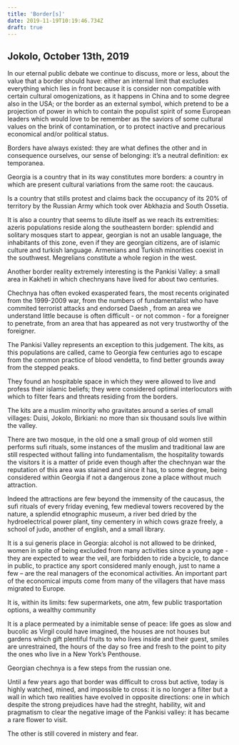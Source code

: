 ```yaml
---
title: 'Border[s]'
date: 2019-11-19T10:19:46.734Z
draft: true
---
```

## Jokolo, October 13th, 2019

In our eternal public debate we continue to discuss, more or less, about the value that a border should have: either an internal limit that excludes everything which lies in front because it is consider non compatible with certain cultural omogenizations, as it happens in China and to some degree also in the USA; or the border as an external symbol, which pretend to be a projection of power in which to contain the populist spirit of some European leaders which would love to be remember as the saviors of some cultural values on the brink of contamination, or to protect inactive and precarious economical and/or political status.

<!-- excerpt -->

Borders have always existed: they are what defines the other and in consequence ourselves, our sense of belonging: it’s a neutral definition: ex temporanea.

Georgia is a country that in its way constitutes more borders: a country in which are present cultural variations from the same root: the caucaus.

Is a country that stills protest and claims back the occupancy of its 20% of territory by the Russian Army which took over Abkhazia and South Ossetia. 

It is also a country that seems to dilute itself as we reach its extremities: azeris populations reside along the southeastern border: splendid and solitary mosques start to appear, georgian is not an usable language, the inhabitants of this zone, even if they are georgian citizens, are of islamic culture and turkish language. Armenians and Turkish minorities coexist in the southwest. Megrelians constitute a whole region in the west.

Another border reality extremely interesting is the Pankisi Valley: a small area in Kakheti in which chechnyans have lived for about two centuries.

Chechnya has often evoked exasperated fears, the most recents originated from the 1999-2009 war, from the numbers of fundamentalist who have commited terrorist attacks and endorsed Daesh , from an area we understand little because is often difficult - or not common - for a foreigner to penetrate, from an area that has appeared as not very trustworthy of the foreigner.

The Pankisi Valley represents an exception to this judgement. The kits, as this populations are called, came to Georgia few centuries ago to escape from the common practice of blood vendetta, to find better grounds away from the stepped peaks.

They found an hospitable space in which they were allowed to live and profess their islamic beliefs; they were considered optimal interlocutors with which to filter fears and threats residing from the borders.

The kits are a muslim minority who gravitates around a series of small villages: Duisi, Jokolo, Birkiani: no more than six thousand souls live within the valley.

There are two mosque, in the old one a small group of old women still performs sufi rituals, some instances of the muslim and traditional law are still respected without falling into fundamentalism, the hospitality towards the visitors it is a matter of pride even though after the chechnyan war the reputation of this area was stained and since it has, to some degree, being considered within Georgia if not a dangerous zone a place without much attraction.

Indeed the attractions are few beyond the immensity of the caucasus, the sufi rituals of every friday evening, few medieval towers recovered by the nature, a splendid etnographic museum, a river bed dried by the hydroelectrical power plant, tiny cementery in which cows graze freely, a school of judo, another of english, and a small library.

It is a sui generis place in Georgia: alcohol is not allowed to be drinked, women in spite of being excluded from many activities since a young age - they are expected to wear the veil, are forbidden to ride a bycicle, to dance in public, to practice any sport considered manly enough, just to name a few – are the real managers of the economical activities. An important part of the economical imputs come from many of the villagers that have mass migrated to Europe.

It is, within its limits: few supermarkets, one atm, few public trasportation options, a wealthy community

It is a place permeated by a inimitable sense of peace: life goes as slow and bucolic as Virgil could have imagined, the houses are not houses but gardens which gift plentiful fruits to who lives inside and their guest, smiles are unrestrained, the hours of the day so free and fresh to the point to pity the ones who live in a New York’s Penthouse.

Georgian chechnya is a few steps from the russian one.

Until a few years ago that border was difficult to cross but active, today is highly watched, mined, and impossible to cross: it is no longer a filter but a wall in which two realities have evolved in opposite directions: one in which despite the strong prejudices have had the streght, hability, wit and pragmatism to clear the negative image of the Pankisi valley: it has became a rare flower to visit.

The other is still covered in mistery and fear.
